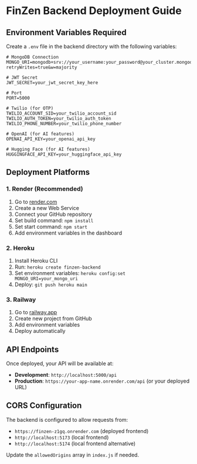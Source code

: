 # FinZen Backend Deployment Guide

## Environment Variables Required

Create a `.env` file in the backend directory with the following variables:

```env
# MongoDB Connection
MONGO_URI=mongodb+srv://your_username:your_password@your_cluster.mongodb.net/finzen?retryWrites=true&w=majority

# JWT Secret
JWT_SECRET=your_jwt_secret_key_here

# Port
PORT=5000

# Twilio (for OTP)
TWILIO_ACCOUNT_SID=your_twilio_account_sid
TWILIO_AUTH_TOKEN=your_twilio_auth_token
TWILIO_PHONE_NUMBER=your_twilio_phone_number

# OpenAI (for AI features)
OPENAI_API_KEY=your_openai_api_key

# Hugging Face (for AI features)
HUGGINGFACE_API_KEY=your_huggingface_api_key
```

## Deployment Platforms

### 1. Render (Recommended)
1. Go to [render.com](https://render.com)
2. Create a new Web Service
3. Connect your GitHub repository
4. Set build command: `npm install`
5. Set start command: `npm start`
6. Add environment variables in the dashboard

### 2. Heroku
1. Install Heroku CLI
2. Run: `heroku create finzen-backend`
3. Set environment variables: `heroku config:set MONGO_URI=your_mongo_uri`
4. Deploy: `git push heroku main`

### 3. Railway
1. Go to [railway.app](https://railway.app)
2. Create new project from GitHub
3. Add environment variables
4. Deploy automatically

## API Endpoints

Once deployed, your API will be available at:
- **Development**: `http://localhost:5000/api`
- **Production**: `https://your-app-name.onrender.com/api` (or your deployed URL)

## CORS Configuration

The backend is configured to allow requests from:
- `https://finzen-z1gq.onrender.com` (deployed frontend)
- `http://localhost:5173` (local frontend)
- `http://localhost:5174` (local frontend alternative)

Update the `allowedOrigins` array in `index.js` if needed. 